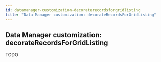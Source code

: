 ```yaml
---
id: datamanager-customization-decoraterecordsforgridlisting
title: "Data Manager customization: decorateRecordsForGridListing"
---
```


## Data Manager customization: decorateRecordsForGridListing

TODO

